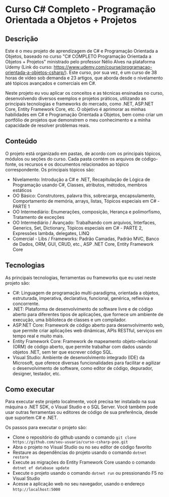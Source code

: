 # Curso C# Completo - Programação Orientada a Objetos + Projetos

## Descrição

Este é o meu projeto de aprendizagem de C# e Programação Orientada a Objetos, baseado no curso "C# COMPLETO Programação Orientada a Objetos + Projetos" ministrado pelo professor Nélio Alves na plataforma Udemy (Link do curso: https://www.udemy.com/course/programacao-orientada-a-objetos-csharp/). Este curso, por sua vez, é um curso de 38 horas de vídeo sob demanda e 23 artigos, que aborda desde o nivelamento até tópicos avançados e comerciais em C#.

Neste projeto eu vou aplicar os conceitos e as técnicas ensinadas no curso, desenvolvendo diversos exemplos e projetos práticos, utilizando as principais tecnologias e frameworks do mercado, como .NET, ASP.NET Core, Entity Framework Core, etc. O objetivo é aprimorar as minhas habilidades em C# e Programação Orientada a Objetos, bem como criar um portfólio de projetos que demonstrem o meu conhecimento e a minha capacidade de resolver problemas reais.

## Conteúdo

O projeto está organizado em pastas, de acordo com os principais tópicos, módulos ou seções do curso. Cada pasta contém os arquivos de código-fonte, os recursos e os documentos relacionados ao tópico correspondente. Os principais tópicos são:

- Nivelamento: Introdução a C# e .NET, Recapitulação de Lógica de Programação usando C#, Classes, atributos, métodos, membros estáticos
- OO Básico: Construtores, palavra this, sobrecarga, encapsulamento, Comportamento de memória, arrays, listas, Tópicos especiais em C# - PARTE 1
- OO Intermediário: Enumerações, composição, Herança e polimorfismo, Tratamento de exceções
- OO Intermediário / Avançado: Trabalhando com arquivos, Interfaces, Generics, Set, Dictionary, Tópicos especiais em C# - PARTE 2, Expressões lambda, delegates, LINQ
- Comercial - Libs / Frameworks: Padrão Camadas, Padrão MVC, Banco de Dados, ORM, GUI, CRUD, etc., ASP .NET Core, Entity Framework Core

## Tecnologias

As principais tecnologias, ferramentas ou frameworks que eu usei neste projeto são:

- C#: Linguagem de programação multi-paradigma, orientada a objetos, estruturada, imperativa, declarativa, funcional, genérica, reflexiva e concorrente.
- .NET: Plataforma de desenvolvimento de software livre e de código aberto para diferentes tipos de aplicações, que fornece um ambiente de execução, uma biblioteca de classes e um compilador.
- ASP.NET Core: Framework de código aberto para desenvolvimento web, que permite criar aplicações web dinâmicas, APIs RESTful, serviços em tempo real e muito mais.
- Entity Framework Core: Framework de mapeamento objeto-relacional (ORM) de código aberto, que permite trabalhar com dados usando objetos .NET, sem ter que escrever código SQL.
- Visual Studio: Ambiente de desenvolvimento integrado (IDE) da Microsoft, que oferece diversas funcionalidades para facilitar e agilizar o desenvolvimento de software, como editor de código, depurador, designer, testador, etc.

## Como executar

Para executar este projeto localmente, você precisa ter instalado na sua máquina o .NET SDK, o Visual Studio e o SQL Server. Você também pode usar outras ferramentas ou editores de código de sua preferência, desde que suportem C# e .NET.

Os passos para executar o projeto são:

- Clone o repositório do github usando o comando `git clone https://github.com/seu-usuario/curso-csharp-poo.git`
- Abra o projeto no Visual Studio ou no seu editor de código favorito
- Restaure as dependências do projeto usando o comando `dotnet restore`
- Execute as migrações do Entity Framework Core usando o comando `dotnet ef database update`
- Execute o projeto usando o comando `dotnet run` ou pressionando F5 no Visual Studio
- Acesse a aplicação web no seu navegador, usando o endereço `http://localhost:5000`
